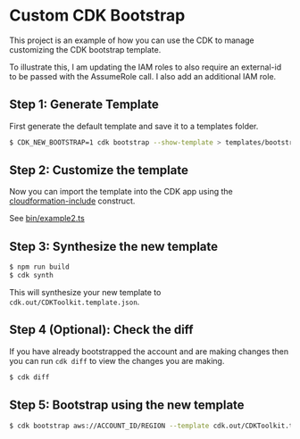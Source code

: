 # Custom CDK Bootstrap

This project is an example of how you can use the CDK to manage customizing the CDK bootstrap template.

To illustrate this, I am updating the IAM roles to also require an external-id to be passed with the AssumeRole
call. I also add an additional IAM role.


## Step 1: Generate Template

First generate the default template and save it to a templates folder.

```bash
$ CDK_NEW_BOOTSTRAP=1 cdk bootstrap --show-template > templates/bootstrap-template.yml
```

## Step 2: Customize the template

Now you can import the template into the CDK app using the [cloudformation-include](https://docs.aws.amazon.com/cdk/api/latest/docs/cloudformation-include-readme.html)
construct.

See [bin/example2.ts](./bin/example2.ts)

## Step 3: Synthesize the new template

```bash
$ npm run build
$ cdk synth
```

This will synthesize your new template to `cdk.out/CDKToolkit.template.json`.

## Step 4 (Optional): Check the diff

If you have already bootstrapped the account and are making changes then you can run `cdk diff` to view the changes you are making.

```bash
$ cdk diff
```

## Step 5: Bootstrap using the new template

```bash
$ cdk bootstrap aws://ACCOUNT_ID/REGION --template cdk.out/CDKToolkit.template.json
```
